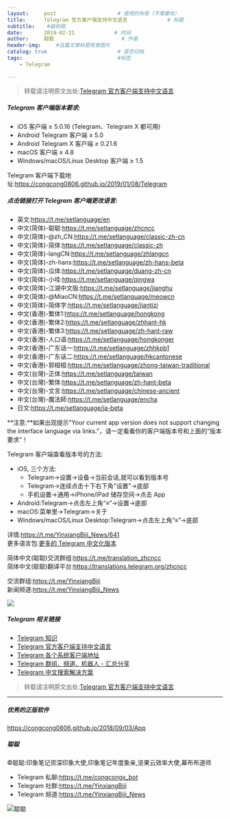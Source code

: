 ```yaml
---
layout:     post                    # 使用的布局（不需要改）
title:      Telegram 官方客户端支持中文语言             # 标题 
subtitle:    #副标题
date:       2019-02-21             # 时间
author:     聪聪                      # 作者
header-img:     #这篇文章标题背景图片
catalog: true                       # 是否归档
tags:                               #标签
    - Telegram

---
```

> 转载请注明原文出处:[Telegram 官方客户端支持中文语言](https://congcong0806.github.io/2019/02/21/Telegram)

##### Telegram 客户端版本要求:
* iOS 客户端 ≥ 5.0.16 (Telegram、Telegram X 都可用)
* Android Telegram 客户端 ≥ 5.0
* Android Telegram X 客户端 ≥ 0.21.6
* macOS 客户端 ≥ 4.8
* Windows/macOS/Linux Desktop 客户端 ≥ 1.5

Telegram 客户端下载地址:<https://congcong0806.github.io/2019/01/08/Telegram>

##### 点击链接打开 Telegram 客户端更改语言:

* 英文:<https://t.me/setlanguage/en>
* 中文(简体)-聪聪:<https://t.me/setlanguage/zhcncc>
* 中文(简体)-@zh_CN:<https://t.me/setlanguage/classic-zh-cn>
* 中文(简体)-简体:<https://t.me/setlanguage/classic-zh>
* 中文(简体)-langCN:<https://t.me/setlanguage/zhlangcn>
* 中文(简体)-zh-hans:<https://t.me/setlanguage/zh-hans-beta>
* 中文(简体)-瓜体:<https://t.me/setlanguage/duang-zh-cn>
* 中文(简体)-小哇:<https://t.me/setlanguage/qingwa>
* 中文(简体)-江湖中文版:<https://t.me/setlanguage/jianghu>
* 中文(简体)-@MiaoCN:<https://t.me/setlanguage/meowcn>
* 中文(简体)-简体字:<https://t.me/setlanguage/jiantizi>
* 中文(香港)-繁体1:<https://t.me/setlanguage/hongkong>
* 中文(香港)-繁体2:<https://t.me/setlanguage/zhhant-hk>
* 中文(香港)-繁体3:<https://t.me/setlanguage/zh-hant-raw>
* 中文(香港)-人口语:<https://t.me/setlanguage/hongkonger>
* 中文(香港)-广东话一:<https://t.me/setlanguage/zhhkpb1>
* 中文(香港)-广东话二:<https://t.me/setlanguage/hkcantonese>
* 中文(香港)-郭桓桓:<https://t.me/setlanguage/zhong-taiwan-traditional>
* 中文(台灣)-正体:<https://t.me/setlanguage/taiwan>
* 中文(台灣)-繁体:<https://t.me/setlanguage/zh-hant-beta>
* 中文(台灣)-文言:<https://t.me/setlanguage/chinese-ancient>
* 中文(台灣)-魔法師:<https://t.me/setlanguage/encha>
* 日文:<https://t.me/setlanguage/ja-beta>

**注意:**如果出现提示"Your current app version does not support changing the interface language via links."，请一定看看你的客户端版本号和上面的“版本要求”！

Telegram 客户端查看版本号的方法:
* iOS, 三个方法:
	* Telegram→设置→设备→当前会话,就可以看到版本号
	* Telegram→连续点击十下右下角"设置"→底部
	* 手机设置→通用→iPhone/iPad 储存空间→点击 App
* Android:Telegram→点击左上角“≡”→设置→底部
* macOS:菜单里→Telegram→关于
* Windows/macOS/Linux Desktop:Telegram→点击左上角“≡”→底部

详情:<https://t.me/YinxiangBiji_News/641><br>
更多语言包:[更多的 Telegram 中文化版本](https://telegra.ph/%E6%9B%B4%E5%A4%9A%E7%9A%84-Telegram-%E4%B8%AD%E6%96%87%E5%8C%96%E7%89%88%E6%9C%AC-02-02)

简体中文(聪聪)交流群组:<https://t.me/translation_zhcncc><br>
简体中文(聪聪)翻译平台:<https://translations.telegram.org/zhcncc><br>

交流群组:<https://t.me/YinxiangBiji><br>
新闻频道:<https://t.me/YinxiangBiji_News>

![](https://i.v2ex.co/MRCsTvSz.jpeg)

##### Telegram 相关链接
* [Telegram 知识](https://congcong0806.github.io/2019/04/11/Telegram)
* [Telegram 官方客户端支持中文语言](https://congcong0806.github.io/2019/02/21/Telegram)
* [Telegram 各个系统客户端地址](https://congcong0806.github.io/2019/01/08/Telegram)
* [Telegram 群组、频道、机器人 - 汇总分享](https://congcong0806.github.io/2018/04/24/Telegram)
* [Telegram 中文搜索解决方案](https://congcong0806.github.io/2019/11/04/TelegramSearch)

> 转载请注明原文出处:[Telegram 官方客户端支持中文语言](https://congcong0806.github.io/2019/02/21/Telegram)

- - - -

##### 优秀的正版软件
<https://congcong0806.github.io/2018/09/03/App>

##### 聪聪
&copy;聪聪:印象笔记资深印象大使,印象笔记年度象亲,坚果云效率大使,幕布布道师

* Telegram 私聊:<https://t.me/congcongx_bot>
* Telegram 社群:<https://t.me/YinxiangBiji>
* Telegram 频道:<https://t.me/YinxiangBiji_News>

![聪聪](https://i.v2ex.co/3wc207g5.png)